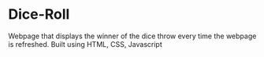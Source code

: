 # Dice-Roll
Webpage that displays the winner of the dice throw every time the webpage is refreshed. Built using HTML, CSS, Javascript
